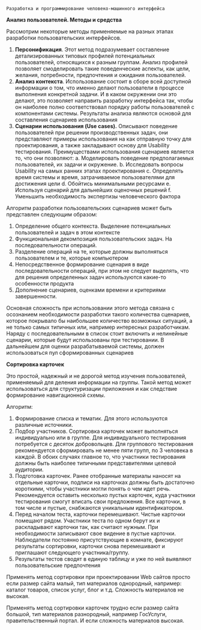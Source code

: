 ```
Разработка и программирование человеко-машинного интерфейса
```
**Анализ пользователей. Методы и средства**

Рассмотрим некоторые методы применяемые на разных этапах разработки пользовательских
интерфейсов.

1. **Персонификация**. Этот метод подразумевает составление детализированных типовых
    профилей потенциальных пользователей, относящихся к разным группам. Анализ
    профилей позволяет смоделировать такие поведенческие аспекты, как цели, желания,
    потребности, предпочтения и ожидания пользователей.
2. **Анализ контекста**. Использование состоит в сборе всей доступной информации о том, что
    именно делают пользователи в процессе выполнения конкретной задачи. И в каком
    окружении они это делают, это позволяет направить разработку интерфейса так, чтобы он
    наиболее полно соответствовал порядку работы пользователей с компонентами системы.
    Результаты анализа являются основой для составления сценариев использования
3. **Сценарии использования (Use cases).** Описывают поведение пользователей при решении
    производственных задач, они представляют примеры использования на как отправную
    точку для проектирования, а также закладывают основу для Usability тестирования.
    Преимуществами использования сценариев является то, что они позволяют:
       a. Моделировать поведение предполагаемых пользователей, их задачи и окружение.
       b. Исследовать вопросы Usability на самых ранних этапах проектирования
       c. Определять время системы и время, затрачиваемое пользователями для
          достижения цели
       d. Обойтись минимальными ресурсами
       e. Используя сценарий для дальнейших оценочных решений
       f. Уменьшить необходимость экспертизы человеческого фактора

Алгоритм разработки пользовательских сценариев может быть представлен следующим образом:

1. Определение общего контекста. Выделение потенциальных пользователей и задач в этом
    контексте
2. Функциональная декомпозиция пользовательских задач. На последовательности
    операций.
3. Разделение операций на те, которые должны выполняться пользователем и те, которые
    компьютером
4. Непосредственное формирование сценария в виде последовательности операций, при
    этом не следует выделять, что для решения определенных задач используются какие-то
    особенности продукта
5. Дополнение сценариев, оценками времени и критериями завершенности.

Основная сложность при использовании этого метода связана с осознанием необходимости
разработки такого количества сценариев, которое покрывало бы наибольшее количество
возможных ситуаций, а не только самых типичных или, например интересных разработчикам.
Наряду с последовательными в список стоит включить и нелинейные сценарии, которые будут
использованы при тестировании. В дальнейшем для оценки разрабатываемой системы, должен
использоваться пул сформированных сценариев

**Сортировка карточек**

Это простой, надежный и не дорогой метод изучения пользователей, применяемый для деления
информации на группы. Такой метод может использоваться для структуризации приложения и как
следствие формирование навигационной схемы.


Алгоритм:

1. Формирование списка и тематик. Для этого используются различные источники.
2. Подбор участников. Сортировка карточек может выполняться индивидуально или в
    группе. Для индивидуального тестирования потребуется с десяток добровольцев. Для
    группового тестирования рекомендуется сформировать не менее пяти групп, по 3
    человека в каждой. В обоих случаях главное то, что участники тестирования должны быть
    наиболее типичными представителями целевой аудитории.
3. Подготовка карточек. Ранее отобранные материалы наносят на отдельные карточки,
    подписи на карточках должны быть достаточно короткими, чтобы участники могли понять
    о чем идет речь. Рекомендуется оставить несколько пустых карточек, куда участники
    тестирования смогут вписать свои предложения. Все карточки, в том числе и пустые,
    снабжаются уникальным идентификатором.
4. Перед началом теста, карточки перемешивают. Чистые карточки помещают рядом.
    Участники теста по одном берут их и раскладывают карточки так, как считают нужным. При
    необходимости записывают свое видение в пустые карточки. Наблюдатели постоянно
    присутствующие в комнате, фиксируют результаты сортировки, карточки снова
    перемешивают и приглашают следующего участника/группу.
5. Результаты тестов сводят в единую таблицу и уже по ней выявляют пользовательские
    предпочтения

Применять метод сортировки при проектировании Web сайтов просто если размер сайта малый,
тип материалов однородный, например: каталог товаров, список услуг, блог и т.д. Сложность
материалов не высокая.

Применять метод сортировки карточек трудно если размер сайта большой, тип материалов
разнородный, например ГосУслуги, правительственный портал. И если сложность материалов
высокая.


